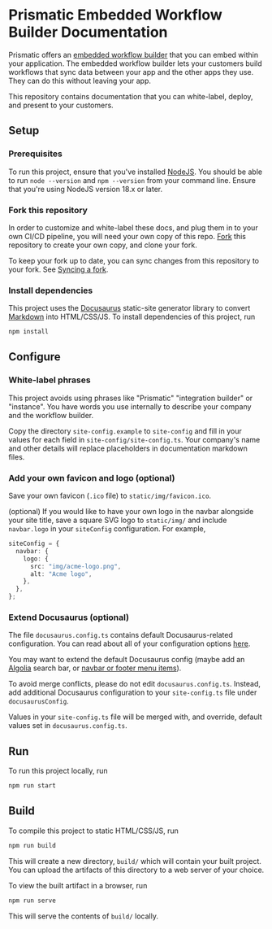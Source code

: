 # Prismatic Embedded Workflow Builder Documentation

Prismatic offers an [embedded workflow builder](https://prismatic.io/docs/embed/workflow-builder/) that you can embed within your application.
The embedded workflow builder lets your customers build workflows that sync data between your app and the other apps they use.
They can do this without leaving your app.

This repository contains documentation that you can white-label, deploy, and present to your customers.

## Setup

### Prerequisites

To run this project, ensure that you've installed [NodeJS](https://nodejs.org/en). You should be able to run `node --version` and `npm --version` from your command line.
Ensure that you're using NodeJS version 18.x or later.

### Fork this repository

In order to customize and white-label these docs, and plug them in to your own CI/CD pipeline, you will need your own copy of this repo.
[Fork](https://github.com/prismatic-io/embedded-workflow-builder-docs/fork) this repository to create your own copy, and clone your fork.

To keep your fork up to date, you can sync changes from this repository to your fork.
See [Syncing a fork](https://docs.github.com/en/pull-requests/collaborating-with-pull-requests/working-with-forks/syncing-a-fork).

### Install dependencies

This project uses the [Docusaurus](https://docusaurus.io/) static-site generator library to convert [Markdown](https://www.markdownguide.org/) into HTML/CSS/JS.
To install dependencies of this project, run

```bash
npm install
```

## Configure

### White-label phrases

This project avoids using phrases like "Prismatic" "integration builder" or "instance".
You have words you use internally to describe your company and the workflow builder.

Copy the directory `site-config.example` to `site-config` and fill in your values for each field in `site-config/site-config.ts`.
Your company's name and other details will replace placeholders in documentation markdown files.

### Add your own favicon and logo (optional)

Save your own favicon (`.ico` file) to `static/img/favicon.ico`.

(optional) If you would like to have your own logo in the navbar alongside your site title, save a square SVG logo to `static/img/` and include `navbar.logo` in your `siteConfig` configuration.
For example,

```typescript
siteConfig = {
  navbar: {
    logo: {
      src: "img/acme-logo.png",
      alt: "Acme logo",
    },
  },
};
```

### Extend Docusaurus (optional)

The file `docusaurus.config.ts` contains default Docusaurus-related configuration.
You can read about all of your configuration options [here](https://docusaurus.io/docs/api/docusaurus-config).

You may want to extend the default Docusaurus config (maybe add an [Algolia](https://docusaurus.io/docs/search#using-algolia-docsearch) search bar, or [navbar or footer menu items](https://docusaurus.io/docs/api/docusaurus-config#themeConfig)).

To avoid merge conflicts, please do not edit `docusaurus.config.ts`.
Instead, add additional Docusaurus configuration to your `site-config.ts` file under `docusaurusConfig`.

Values in your `site-config.ts` file will be merged with, and override, default values set in `docusaurus.config.ts`.

## Run

To run this project locally, run

```bash
npm run start
```

## Build

To compile this project to static HTML/CSS/JS, run

```bash
npm run build
```

This will create a new directory, `build/` which will contain your built project.
You can upload the artifacts of this directory to a web server of your choice.

To view the built artifact in a browser, run

```bash
npm run serve
```

This will serve the contents of `build/` locally.
